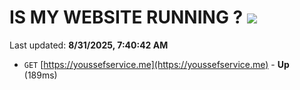 # IS MY WEBSITE RUNNING ? [![](https://img.shields.io/static/v1?label=Sponsor&message=%E2%9D%A4&logo=GitHub&color=%23fe8e86)](https://github.com/sponsors/Youssef-Lehmam)

Last updated: **8/31/2025, 7:40:42 AM**

- `GET` [https://youssefservice.me](https://youssefservice.me) - **Up** (189ms)
